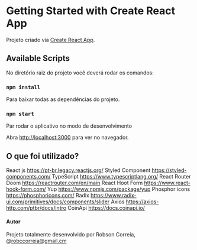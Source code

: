 # Getting Started with Create React App

Projeto criado via [Create React App](https://github.com/facebook/create-react-app).

## Available Scripts

No diretório raiz do projeto você deverá rodar os comandos:

### `npm install`

Para baixar todas as dependências do projeto.

### `npm start`

Par rodar o aplicativo no modo de desenvolvimento

Abra [http://localhost:3000](http://localhost:3000) para ver no navegador.

## O que foi utilizado?

React js https://pt-br.legacy.reactjs.org/
Styled Component https://styled-components.com/
TypeScript https://www.typescriptlang.org/
React Router Doom https://reactrouter.com/en/main
React Hoot Form https://www.react-hook-form.com/
Yup https://www.npmjs.com/package/yup
Phosphor icons https://phosphoricons.com/
Radix https://www.radix-ui.com/primitives/docs/components/slider
Axios https://axios-http.com/ptbr/docs/intro
CoinApi https://docs.coinapi.io/

#### Autor

Projeto totalmente desenvolvido por Robson Correia, @robccorreia@gmail.cm
